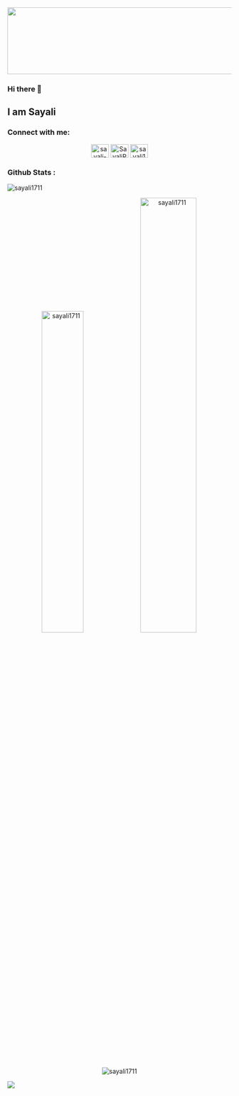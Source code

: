 
<img src="https://static.wixstatic.com/media/35318b_ed32b39faf8a4ff0bce9b919183a9e4b~mv2.gif" width="850" height="150"/>

### Hi there 👋

## **I am Sayali**



<!--
**sayali1711/sayali1711** is a ✨ _special_ ✨ repository because its `README.md` (this file) appears on your GitHub profile.

Here are some ideas to get you started:

- 🔭 I’m currently working on ...
- 🌱 I’m currently learning ...
- 👯 I’m looking to collaborate on ...
- 🤔 I’m looking for help with ...
- 💬 Ask me about ...
- 📫 How to reach me: ...
- 😄 Pronouns: ...
- ⚡ Fun fact: ...
-->

<h3 align="left">Connect with me:</h3>
<p align="center">
<a href="https://www.linkedin.com/in/sayali-padmawar/" target="blank"><img align="center" src="https://raw.githubusercontent.com/rahuldkjain/github-profile-readme-generator/master/src/images/icons/Social/linked-in-alt.svg" alt="sayali-padmawar" height="30" width="40" /></a>
<a href="https://twitter.com/SayaliPadmawar" target="blank"><img align="center" src="https://cdn.jsdelivr.net/npm/simple-icons@3.0.1/icons/twitter.svg" alt="SayaliPadmawar" height="30" width="40" color="white"/></a>
<a href="https://www.instagram.com/sayalipadmawar/" target="blank"><img align="center" src="https://raw.githubusercontent.com/rahuldkjain/github-profile-readme-generator/master/src/images/icons/Social/instagram.svg" alt="sayali1711" height="30" width="40" /></a>
</p>

<h3 align="left">Github Stats :</h3>
<div align="center"> 
<p align="left"> <img src="https://komarev.com/ghpvc/?username=sayali1711&label=Profile%20views&color=0e75b6&style=flat" alt="sayali1711" /> </p>
 <img  width = "43%" src="https://github-readme-stats.vercel.app/api/top-langs?username=sayali1711&show_icons=true&locale=en&layout=compact" alt="sayali1711" />

<img width="50%" src="https://github-readme-stats.vercel.app/api?username=sayali1711&show_icons=true&locale=en" alt="sayali1711" />

</div>

<div align="center">
<img  src="https://github-readme-streak-stats.herokuapp.com/?user=sayali1711&" alt="sayali1711" />
  </div>

<p><img src="https://activity-graph.herokuapp.com/graph?username=sayali1711&bg_color=FFFFFF&color=000000&line=000000&point=00FF00"></p>
